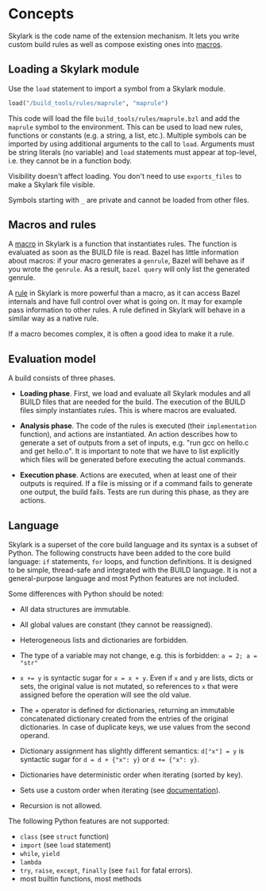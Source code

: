 # Concepts

Skylark is the code name of the extension mechanism. It lets you write custom
build rules as well as compose existing ones into [macros](macros.md).

## Loading a Skylark module

Use the `load` statement to import a symbol from a Skylark module.

```python
load("/build_tools/rules/maprule", "maprule")
```

This code will load the file `build_tools/rules/maprule.bzl` and add the
`maprule` symbol to the environment. This can be used to load new rules,
functions or constants (e.g. a string, a list, etc.). Multiple symbols can be
imported by using additional arguments to the call to `load`. Arguments must
be string literals (no variable) and `load` statements must appear at
top-level, i.e. they cannot be in a function body.

Visibility doesn't affect loading. You don't need to use `exports_files`
to make a Skylark file visible.

Symbols starting with `_` are private and cannot be loaded from other files.

## Macros and rules

A [macro](macros.md) in Skylark is a function that instantiates rules. The
function is evaluated as soon as the BUILD file is read. Bazel has little
information about macros: if your macro generates a `genrule`, Bazel will behave
as if you wrote the `genrule`. As a result, `bazel query` will only list the
generated genrule.

A [rule](rules.md) in Skylark is more powerful than a macro, as it can access
Bazel internals and have full control over what is going on. It may for example
pass information to other rules. A rule defined in Skylark will behave in a
similar way as a native rule.

If a macro becomes complex, it is often a good idea to make it a rule.

## Evaluation model

A build consists of three phases.

* **Loading phase**. First, we load and evaluate all Skylark modules and all BUILD
  files that are needed for the build. The execution of the BUILD files simply
  instantiates rules. This is where macros are evaluated.

* **Analysis phase**. The code of the rules is executed (their `implementation`
  function), and actions are instantiated. An action describes how to generate
  a set of outputs from a set of inputs, e.g. "run gcc on hello.c and get
  hello.o". It is important to note that we have to list explicitly which
  files will be generated before executing the actual commands.

* **Execution phase**. Actions are executed, when at least one of their outputs is
  required. If a file is missing or if a command fails to generate one output,
  the build fails. Tests are run during this phase, as they are actions.

## Language

Skylark is a superset of the core build language and its syntax is a subset of
Python. The following constructs have been added to the core build language:
`if` statements, `for` loops, and function definitions.
It is designed to be simple, thread-safe and integrated with the
BUILD language. It is not a general-purpose language and most Python
features are not included.


Some differences with Python should be noted:

* All data structures are immutable.

* All global values are constant (they cannot be reassigned).

* Heterogeneous lists and dictionaries are forbidden.

* The type of a variable may not change, e.g. this is forbidden:
  `a = 2; a = "str"`

* `x += y` is syntactic sugar for `x = x + y`. Even if `x` and `y` are lists,
  dicts or sets, the original value is not mutated, so references to `x`
  that were assigned before the operation will see the old value.

* The + operator is defined for dictionaries, returning an immutable
  concatenated dictionary created from the entries of the original
  dictionaries. In case of duplicate keys, we use values from the second
  operand.

* Dictionary assignment has slightly different semantics: `d["x"] = y` is
  syntactic sugar for `d = d + {"x": y}` or `d += {"x": y}`.

* Dictionaries have deterministic order when iterating (sorted by key).

* Sets use a custom order when iterating (see
  [documentation](library.html#modules._top_level.set)).

* Recursion is not allowed.

The following Python features are not supported:

* `class` (see `struct` function)
* `import` (see `load` statement)
* `while`, `yield`
* `lambda`
* `try`, `raise`, `except`, `finally` (see `fail` for fatal errors).
* most builtin functions, most methods


